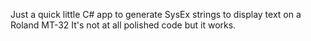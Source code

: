 Just a quick little C# app to generate SysEx strings to display text on a Roland MT-32
It's not at all polished code but it works.
